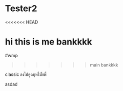 # Tester2

<<<<<<< HEAD

hi this is me bankkkk
=======
#wmp
>>>>>>> main
bankkkk



classic
ลงไปดูดบุหรี่มั้ยพี่

asdad
